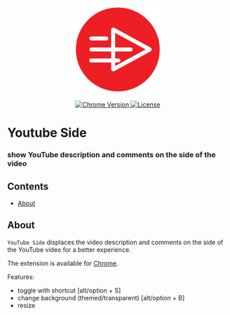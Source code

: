 <p align="center">
    <img src="https://raw.githubusercontent.com/plurid/youtube-side/master/about/identity/youtube-side-logo.png" height="200px">
</p>


<p align="center">
    <a href="https://chrome.google.com/webstore/detail/youtube-side">
        <img src="https://img.shields.io/badge/chrome-v1.0.0-blue.svg?colorB=004F91&style=for-the-badge" alt="Chrome Version">
    </a>
    <a href="https://github.com/plurid/youtube-side/blob/master/LICENSE">
        <img src="https://img.shields.io/badge/license-DEL-blue.svg?colorB=1380C3&style=for-the-badge" alt="License">
    </a>
</p>



<h1>
    Youtube Side
</h1>


<h3>
    show YouTube description and comments on the side of the video
</h3>



## Contents

+ [About](#about)


## About

`YouTube Side` displaces the video description and comments on the side of the YouTube video for a better experience.

The extension is available for [Chrome](https://chrome.google.com/webstore/detail/youtube-side).

Features:
+ toggle with shortcut [alt/option + S]
+ change background (themed/transparent) [alt/option + B]
+ resize
